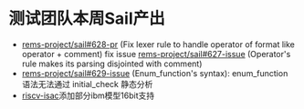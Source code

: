 # 测试团队本周Sail产出

- [rems-project/sail#628-pr](https://github.com/rems-project/sail/pull/628) (Fix lexer rule to handle operator of format like operator + comment) fix issue [rems-project/sail#627-issue](https://github.com/rems-project/sail/issues/627) (Operator's rule makes its parsing disjointed with comment)
- [rems-project/sail#629-issue](https://github.com/rems-project/sail/issues/629) (Enum_function's syntax): enum_function 语法无法通过 initial_check 静态分析
- [riscv-isac](https://github.com/Pagerd/riscv-isac/commit/1838bc45cffacbb0f9c412a46d2123bb1c6fc15c)添加部分ibm模型16bit支持